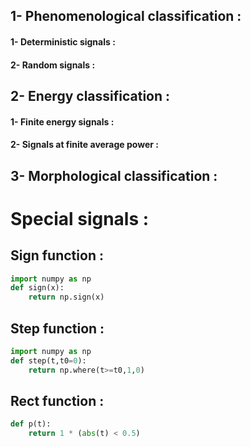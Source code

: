 
## 1- Phenomenological classification :   
#### 1- Deterministic signals : 
#### 2- Random signals : 
## 2- Energy classification : 
#### 1- Finite energy signals :
#### 2- Signals at finite average power :
## 3- Morphological classification :
# Special signals :
## Sign function :      
```python  
import numpy as np 
def sign(x): 
    return np.sign(x)
```
## Step function :
```python
import numpy as np
def step(t,t0=0):
    return np.where(t>=t0,1,0)
```
## Rect function :
```python
def p(t):
    return 1 * (abs(t) < 0.5)
  ``` 
  
  
  
  
 
 

